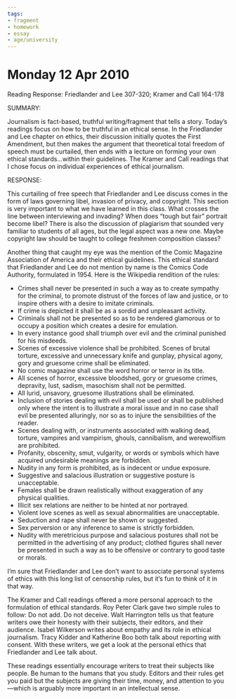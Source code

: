 ```yaml
---
tags:
- fragment
- homework
- essay
- age/university
---
```


# Monday 12 Apr 2010

Reading Response: Friedlander and Lee 307-320; Kramer and Call 164-178

SUMMARY:

Journalism is fact-based, truthful writing/fragment that tells a story. Today’s
readings focus on how to be truthful in an ethical sense. In the
Friedlander and Lee chapter on ethics, their discussion initially quotes
the First Amendment, but then makes the argument that theoretical total
freedom of speech must be curtailed, then ends with a lecture on forming
your own ethical standards…within their guidelines. The Kramer and Call
readings that I chose focus on individual experiences of ethical
journalism.

RESPONSE:

This curtailing of free speech that Friedlander and Lee discuss comes in
the form of laws governing libel, invasion of privacy, and copyright.
This section is very important to what we have learned in this class.
What crosses the line between interviewing and invading? When does
“tough but fair” portrait become libel? There is also the discussion of
plagiarism that sounded very familiar to students of all ages, but the
legal aspect was a new one. Maybe copyright law should be taught to
college freshmen composition classes?

Another thing that caught my eye was the mention of the Comic Magazine
Association of America and their ethical guidelines. This ethical
standard that Friedlander and Lee do not mention by name is the Comics
Code Authority, formulated in 1954. Here is the Wikipedia rendition of
the rules:

-   Crimes shall never be presented in such a way as to create sympathy
    for the criminal, to promote distrust of the forces of law and
    justice, or to inspire others with a desire to imitate criminals. 
-   If crime is depicted it shall be as a sordid and
    unpleasant activity.
-   Criminals shall not be presented so as to be rendered glamorous or
    to occupy a position which creates a desire for emulation.
-   In every instance good shall triumph over evil and the criminal
    punished for his misdeeds.
-   Scenes of excessive violence shall be prohibited. Scenes of brutal
    torture, excessive and unnecessary knife and gunplay, physical
    agony, gory and gruesome crime shall be eliminated.
-   No comic magazine shall use the word horror or terror in its title.
-   All scenes of horror, excessive bloodshed, gory or gruesome crimes,
    depravity, lust, sadism, masochism shall not be permitted.
-   All lurid, unsavory, gruesome illustrations shall be eliminated.
-   Inclusion of stories dealing with evil shall be used or shall be
    published only where the intent is to illustrate a moral issue and
    in no case shall evil be presented alluringly, nor so as to injure
    the sensibilities of the reader.
-   Scenes dealing with, or instruments associated with walking dead,
    torture, vampires and vampirism, ghouls, cannibalism, and
    werewolfism are prohibited.
-   Profanity, obscenity, smut, vulgarity, or words or symbols which
    have acquired undesirable meanings are forbidden.
-   Nudity in any form is prohibited, as is indecent or undue exposure.
-   Suggestive and salacious illustration or suggestive posture
    is unacceptable.
-   Females shall be drawn realistically without exaggeration of any
    physical qualities.
-   Illicit sex relations are neither to be hinted at nor portrayed.
-   Violent love scenes as well as sexual abnormalities
    are unacceptable.
-   Seduction and rape shall never be shown or suggested.
-   Sex perversion or any inference to same is strictly forbidden.
-   Nudity with meretricious purpose and salacious postures shall not be
    permitted in the advertising of any product; clothed figures shall
    never be presented in such a way as to be offensive or contrary to
    good taste or morals.

I’m sure that Friedlander and Lee don’t want to associate personal
systems of ethics with this long list of censorship rules, but it’s fun
to think of it in that way.

The Kramer and Call readings offered a more personal approach to the
formulation of ethical standards. Roy Peter Clark gave two simple rules
to follow: Do not add. Do not deceive. Walt Harrington tells us that
feature writers owe their honesty with their subjects, their editors,
and their audience. Isabel Wilkerson writes about empathy and its role
in ethical journalism. Tracy Kidder and Katherine Boo both talk about
reporting with consent. With these writers, we get a look at the
personal ethics that Friedlander and Lee talk about.

These readings essentially encourage writers to treat their subjects
like people. Be human to the humans that you study. Editors and their
rules get you paid but the subjects are giving their time, money, and
attention to you—which is arguably more important in an intellectual
sense.
